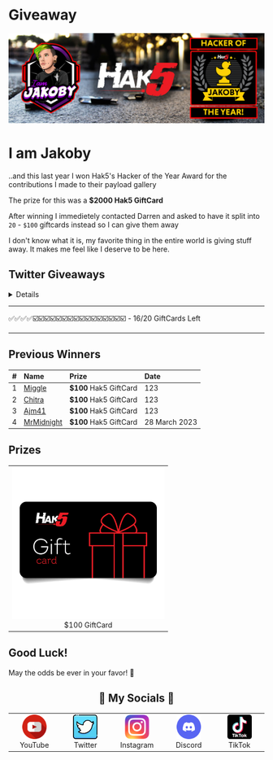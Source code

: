 

# Giveaway	

![hak 5](https://github.com/I-Am-Jakoby/I-Am-Jakoby/raw/main/img/hak5-banner.png)

# I am Jakoby

..and this last year I  won Hak5's Hacker of the Year Award for the contributions I made to their payload gallery


The prize for this was a **$2000 Hak5 GiftCard** 

After winning I immedietely contacted Darren and asked to have it split into `20` - `$100` giftcards instead so I can give them away

I don't know what it is, my favorite thing in the entire world is giving stuff away. It makes me feel like I deserve to be here. 

## Twitter Giveaways
<!-- TABLE OF CONTENTS -->
<details>

## <img src="https://github.com/I-Am-Jakoby/GiveAways/raw/main/Assets/av.gif" width="50px">&nbsp;***How to Enter ....***


<img src="https://user-images.githubusercontent.com/73097560/115834477-dbab4500-a447-11eb-908a-139a6edaec5c.gif">

# The current giveaway has ended, stay posted for future giveaways!

<!--
1. [LIKE AND RETWEET THIS](https://twitter.com/I_Am_Jakoby/status/1640027767604498432)<img src="https://github.com/I-Am-Jakoby/GiveAways/raw/main/Assets/animated-heart.gif" width="50px"><img src="https://github.com/I-Am-Jakoby/GiveAways/raw/main/Assets/share-twitter.gif" width="50px">
2. [SUBSCRIBE](https://www.youtube.com/@iamjakoby)<img src="https://github.com/I-Am-Jakoby/GiveAways/raw/main/Assets/yt-sub2.gif" width="50px">
3. [Leave a comment on that tweet saying what you would get with the Hak5 giftcard](https://twitter.com/I_Am_Jakoby/status/1640027767604498432)

<img src="https://user-images.githubusercontent.com/73097560/115834477-dbab4500-a447-11eb-908a-139a6edaec5c.gif">

## <img src="https://media.giphy.com/media/iY8CRBdQXODJSCERIr/giphy.gif" width="50px">&nbsp;***GUIDELINES ....***

- Winner will be picked at random 
- Give away ends Tuesday 6pm CST March 28th
- Winner will have 48 hours to respond to a twitter DM or there will be a redraw
-->
</details>

---
✅✅✅✅☑️☑️☑️☑️☑️☑️☑️☑️☑️☑️☑️☑️☑️☑️☑️☑️     -     16/20 GiftCards Left

---

## Previous Winners 

| #          | Name       | Prize      | Date       |
| :----------| :----------| :----------| :----------|
| 1          | [Miggle](https://twitter.com/miguemely101)       | **$100** Hak5 GiftCard | 123 |          
| 2          | [Chitra](https://twitter.com/t3st37)             | **$100** Hak5 GiftCard | 123 |
| 3          | [Ajm41](Ajm41)                                   | **$100** Hak5 GiftCard | 123 |
| 4          | [MrMidnight](https://twitter.com/MrMidnight53)   | **$100** Hak5 GiftCard | 28 March 2023 |  
      


## Prizes

<div align=Left>
<table>
    <td align="center" width="300">
      <a href="https://www.youtube.com/watch?v=sOLIdqpzrW4">
        <img src=https://github.com/I-Am-Jakoby/GiveAways/raw/main/Assets/gift-card_2000x.png width="300" alt="C#" />
      </a>
      <br>$100 GiftCard
    </td>
</table>
</div>

## Good Luck!

May the odds be ever in your favor! 🤞

<h2 align="center">📱 My Socials 📱</h2>
<div align=center>
<table>
  <tr>
    <td align="center" width="96">
      <a href="https://youtube.com/c/IamJakoby?sub_confirmation=1">
        <img src=https://github.com/I-Am-Jakoby/I-Am-Jakoby/blob/main/img/youtube-svgrepo-com.svg width="48" height="48" alt="C#" />
      </a>
      <br>YouTube
    </td>
    <td align="center" width="96">
      <a href="https://twitter.com/I_Am_Jakoby">
        <img src=https://github.com/I-Am-Jakoby/I-Am-Jakoby/blob/main/img/twitter.png width="48" height="48" alt="Python" />
      </a>
      <br>Twitter
    </td>
    <td align="center" width="96">
      <a href="https://www.instagram.com/i_am_jakoby/">
        <img src=https://github.com/I-Am-Jakoby/I-Am-Jakoby/blob/main/img/insta.png width="48" height="48" alt="Golang" />
      </a>
      <br>Instagram
    </td>
    <td align="center" width="96">
      <a href="https://discord.gg/MYYER2ZcJF">
        <img src=https://github.com/I-Am-Jakoby/I-Am-Jakoby/blob/main/img/discord-v2-svgrepo-com.svg width="48" height="48" alt="Jsonnet" />
      </a>
      <br>Discord
    </td>
    <td align="center" width="96">
      <a href="https://www.tiktok.com/@i_am_jakoby?lang=en">
        <img src=https://github.com/I-Am-Jakoby/I-Am-Jakoby/raw/main/img/tiktok.svg width="48" height="48" alt="Jsonnet" />
      </a>
      <br>TikTok
    </td>    
  </tr>
</table>
</div>

